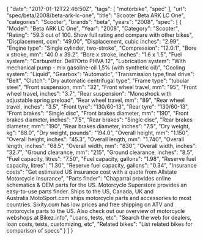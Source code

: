 {
    "date": "2017-01-12T22:46:50Z",
    "tags": [
        "motorbike",
        "spec"
    ],
    "url": "spec\/beta\/2008\/beta-ark-lc-one",
    "title": "Scooter Beta ARK LC One",
    "categories": "Scooter",
    "brands": "beta",
    "years": "2008",
    "spec": [
        {
            "Model": "Beta ARK LC One",
            "Year": "2008",
            "Category": "Scooter",
            "Rating": "59.3 out of 100. Show full rating and compare with other bikes",
            "Displacement, ccm": "49.00",
            "Displacement, cubic inches": "2.99",
            "Engine type": "Single cylinder, two-stroke",
            "Compression": "12.0:1",
            "Bore x stroke, mm": "40.0 x 39.2",
            "Bore x stroke, inches": "1.6 x 1.5",
            "Fuel system": "Carburettor. Dell?Orto PHVA 12",
            "Lubrication system": "With mechanical pump - mix gasoline-oil 1,5% (with synthetic oil)",
            "Cooling system": "Liquid",
            "Gearbox": "Automatic",
            "Transmission type,final drive": "Belt",
            "Clutch": "Dry automatic centrifugal type",
            "Frame type": "tubular steel",
            "Front suspension, mm": "32",
            "Front wheel travel, mm": "95",
            "Front wheel travel, inches": "3.7",
            "Rear suspension": "Monoshock with adjustable spring preload",
            "Rear wheel travel, mm": "89",
            "Rear wheel travel, inches": "3.5",
            "Front tyre": "130\/60-13",
            "Rear tyre": "130\/60-13",
            "Front brakes": "Single disc",
            "Front brakes diameter, mm": "190",
            "Front brakes diameter, inches": "7.5",
            "Rear brakes": "Single disc",
            "Rear brakes diameter, mm": "190",
            "Rear brakes diameter, inches": "7.5",
            "Dry weight, kg": "88.0",
            "Dry weight, pounds": "194.0",
            "Overall height, mm": "1.150",
            "Overall height, inches": "45.3",
            "Overall length, mm": "1.740",
            "Overall length, inches": "68.5",
            "Overall width, mm": "830",
            "Overall width, inches": "32.7",
            "Ground clearance, mm": "215",
            "Ground clearance, inches": "8.5",
            "Fuel capacity, litres": "7.50",
            "Fuel capacity, gallons": "1.98",
            "Reserve fuel capacity, litres": "1.30",
            "Reserve fuel capacity, gallons": "0.34",
            "Insurance costs": "Get estimated US insurance cost with a quote from Allstate Motorcycle Insurance",
            "Parts finder": "Chaparral provides online schematics & OEM parts for the US.   Motorcycle Superstore provides an easy-to-use parts finder. Ships to the US, Canada, UK and Australia.MotoSport.com ships motorcycle parts and accessories to most countries.    Sixity.com has low prices and free shipping on ATV and motorcycle parts to the US. Also check out our overview of motorcycle webshops at Bikez.info",
            "Loans, tests, etc": "Search the web for dealers, loan costs, tests, customizing, etc",
            "Related bikes": "List related bikes for comparison of specs"
        }
    ]
}
